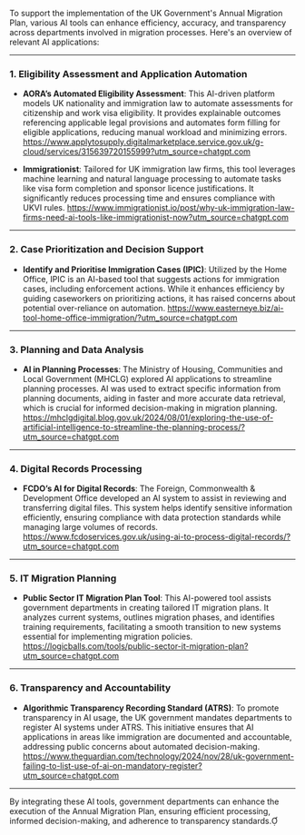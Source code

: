 
To support the implementation of the UK Government's Annual Migration Plan, various AI tools can enhance efficiency, accuracy, and transparency across departments involved in migration processes. Here's an overview of relevant AI applications:

---

### 1. **Eligibility Assessment and Application Automation**

- **AORA’s Automated Eligibility Assessment**: This AI-driven platform models UK nationality and immigration law to automate assessments for citizenship and work visa eligibility. It provides explainable outcomes referencing applicable legal provisions and automates form filling for eligible applications, reducing manual workload and minimizing errors. 
https://www.applytosupply.digitalmarketplace.service.gov.uk/g-cloud/services/315639720155999?utm_source=chatgpt.com


- **Immigrationist**: Tailored for UK immigration law firms, this tool leverages machine learning and natural language processing to automate tasks like visa form completion and sponsor licence justifications. It significantly reduces processing time and ensures compliance with UKVI rules. 
https://www.immigrationist.io/post/why-uk-immigration-law-firms-need-ai-tools-like-immigrationist-now?utm_source=chatgpt.com


---

### 2. **Case Prioritization and Decision Support**

- **Identify and Prioritise Immigration Cases (IPIC)**: Utilized by the Home Office, IPIC is an AI-based tool that suggests actions for immigration cases, including enforcement actions. While it enhances efficiency by guiding caseworkers on prioritizing actions, it has raised concerns about potential over-reliance on automation.
https://www.easterneye.biz/ai-tool-home-office-immigration/?utm_source=chatgpt.com


---

### 3. **Planning and Data Analysis**

- **AI in Planning Processes**: The Ministry of Housing, Communities and Local Government (MHCLG) explored AI applications to streamline planning processes. AI was used to extract specific information from planning documents, aiding in faster and more accurate data retrieval, which is crucial for informed decision-making in migration planning. 
https://mhclgdigital.blog.gov.uk/2024/08/01/exploring-the-use-of-artificial-intelligence-to-streamline-the-planning-process/?utm_source=chatgpt.com

---

### 4. **Digital Records Processing**

- **FCDO’s AI for Digital Records**: The Foreign, Commonwealth & Development Office developed an AI system to assist in reviewing and transferring digital files. This system helps identify sensitive information efficiently, ensuring compliance with data protection standards while managing large volumes of records. 
https://www.fcdoservices.gov.uk/using-ai-to-process-digital-records/?utm_source=chatgpt.com

---

### 5. **IT Migration Planning**

- **Public Sector IT Migration Plan Tool**: This AI-powered tool assists government departments in creating tailored IT migration plans. It analyzes current systems, outlines migration phases, and identifies training requirements, facilitating a smooth transition to new systems essential for implementing migration policies. 
https://logicballs.com/tools/public-sector-it-migration-plan?utm_source=chatgpt.com


---

### 6. **Transparency and Accountability**

- **Algorithmic Transparency Recording Standard (ATRS)**: To promote transparency in AI usage, the UK government mandates departments to register AI systems under ATRS. This initiative ensures that AI applications in areas like immigration are documented and accountable, addressing public concerns about automated decision-making. 
https://www.theguardian.com/technology/2024/nov/28/uk-government-failing-to-list-use-of-ai-on-mandatory-register?utm_source=chatgpt.com


---

By integrating these AI tools, government departments can enhance the execution of the Annual Migration Plan, ensuring efficient processing, informed decision-making, and adherence to transparency standards. 
